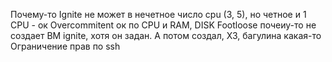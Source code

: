 Почему-то Ignite не может в нечетное число cpu (3, 5), но четное и 1 CPU - ок
Overcommitent ок по CPU и RAM, DISK
Footloose почеиу-то не создает ВМ ignite, хотя он задан. А потом создал, ХЗ, багулина какая-то
Ограничение прав по ssh
